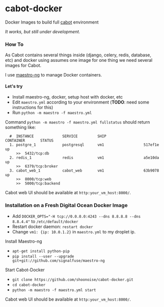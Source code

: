 cabot-docker
============

Docker Images to build full [cabot](https://github.com/arachnys/cabot) environment

*It works, but still under development.*

### How To

As Cabot contains several things inside (django, celery, redis, database, etc) and docker using assumes one image for one thing we need several images for Cabot.

I use [maestro-ng](https://github.com/signalfuse/maestro-ng) to manage Docker containers.

#### Let's try 

- Install maestro-ng, docker, setup host with docker, etc
- Edit `maestro.yml` according to your environment (**TODO**: need some instructions for this)
- Run `python -m maestro -f maestro.yml`

Command `python -m maestro -f maestro.yml fullstatus` should return something like:

```
  #  INSTANCE             SERVICE         SHIP                 CONTAINER       STATUS
  1. postgre_1            postgresql      vm1                  517ef1e         up
     >>  5432/tcp:db
  2. redis_1              redis           vm1                  a5e10da         up
     >>  6379/tcp:broker
  3. cabot_web_1          cabot_web       vm1                  63b9078         up
     >>  8000/tcp:web
     >>  5000/tcp:backend
```

Cabot web UI should be available at `http:your_vm_host:8000/`.

### Installation on a Fresh Digital Ocean Docker Image

* Add `DOCKER_OPTS="-H tcp://0.0.0.0:4243 --dns 8.8.8.8 --dns
8.8.4.4"` to `/etc/default/docker`
* Restart docker daemon: `restart docker`
* Change `vm1: {ip: 10.0.1.2}` in `maestro.yml` to my droplet ip.

Install Maestro-ng

* `apt-get install python-pip`
* `pip install --user --upgrade git+git://github.com/signalfuse/maestro-ng`

Start Cabot-Docker

* `git clone https://github.com/shoonoise/cabot-docker.git`
* `cd cabot-docker`
* `python -m maestro -f maestro.yml start`

Cabot web UI should be available at `http:your_vm_host:8000/`.

